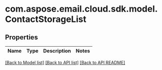 
# com.aspose.email.cloud.sdk.model.ContactStorageList

## Properties
Name | Type | Description | Notes
------------ | ------------- | ------------- | -------------


[[Back to Model list]](README.md#documentation-for-models) [[Back to API list]](README.md#documentation-for-api-endpoints) [[Back to API README]](README.md)

